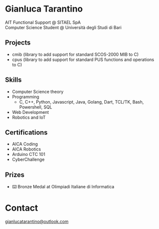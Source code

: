 # Gianluca Tarantino

AIT Functional Support @ SITAEL SpA \
Computer Science Student @ Università degli Studi di Bari

## Projects
- cmib (library to add support for standard SCOS-2000 MIB to C)
- cpus (library to add support for standard PUS functions and operations to C)

## Skills
- Computer Science theory
- Programming
  - C, C++, Python, Javascript, Java, Golang, Dart, TCL/TK, Bash, Powershell, SQL
- Web Development
- Robotics and IoT

## Certifications
- AICA Coding
- AICA Robotics
- Arduino CTC 101
- CyberChallenge
  
## Prizes
- ⌨️ Bronze Medal at Olimpiadi Italiane di Informatica

# Contact
[gianlucatarantino@outlook.com](mailto:gianlucatarantino@outlook.com)

<!--
**GianlucaTarantino/GianlucaTarantino** is a ✨ _special_ ✨ repository because its `README.md` (this file) appears on your GitHub profile.

Here are some ideas to get you started:

- 🔭 I’m currently working on ...
- 🌱 I’m currently learning ...
- 👯 I’m looking to collaborate on ...
- 🤔 I’m looking for help with ...
- 💬 Ask me about ...
- 📫 How to reach me: ...
- 😄 Pronouns: ...
- ⚡ Fun fact: ...
[![Gianluca's github stats](https://github-readme-stats.vercel.app/api?username=GianlucaTarantino)](https://github.com/anuraghazra/github-readme-stats)
-->
